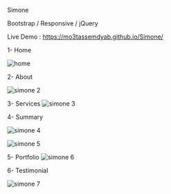 Simone 

Bootstrap / Responsive / jQuery

Live Demo : https://mo3tassemdyab.github.io/Simone/

1- Home

![home](https://github.com/user-attachments/assets/d20a428e-a957-44ca-8337-5feb38894c3d)


2- About

![simone 2](https://github.com/user-attachments/assets/fcc8fe30-541e-437c-a0f3-04ffea22cca9)

3- Services
![simone 3](https://github.com/user-attachments/assets/113252aa-cb35-4a0f-bd02-875d83634acd)

4- Summary


![simone 4](https://github.com/user-attachments/assets/c1b87a3f-0c4c-4f9d-bb1b-153c29982d97)

![simone 5](https://github.com/user-attachments/assets/3caab69a-a547-40b5-bd3b-5df61a2d4077)

5- Portfolio
![simone 6](https://github.com/user-attachments/assets/d08a1407-f6f8-4b59-aedf-abc10a16e138)

6- Testimonial

![simone 7](https://github.com/user-attachments/assets/a40bf40f-c5b2-4b89-8e91-a8564e429cd0)





